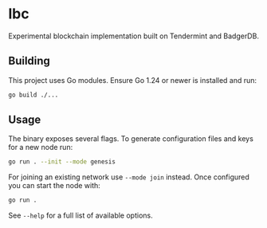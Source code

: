 # lbc

Experimental blockchain implementation built on Tendermint and BadgerDB.

## Building

This project uses Go modules. Ensure Go 1.24 or newer is installed and run:

```bash
go build ./...
```

## Usage

The binary exposes several flags. To generate configuration files and keys for a
new node run:

```bash
go run . --init --mode genesis
```

For joining an existing network use `--mode join` instead. Once configured you
can start the node with:

```bash
go run .
```

See `--help` for a full list of available options.
